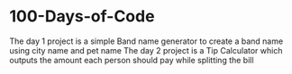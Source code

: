 # 100-Days-of-Code
The day 1 project is a simple Band name generator to create a band name using city name and pet name
The day 2 project is a Tip Calculator which outputs the amount each person should pay while splitting the bill
